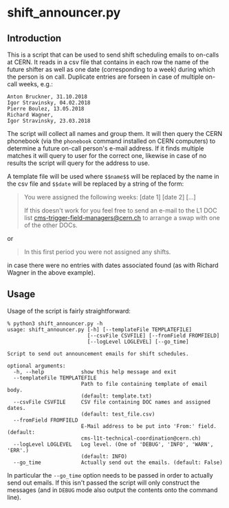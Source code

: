 # shift_announcer.py

## Introduction

This is a script that can be used to send shift scheduling emails to on-calls at CERN. It reads in a csv file that contains in each row the name of the future shifter as well as one date (corresponding to a week) during which the person is on call. Duplicate entries are forseen in case of multiple on-call weeks, e.g.:

```
Anton Bruckner, 31.10.2018
Igor Stravinsky, 04.02.2018
Pierre Boulez, 13.05.2018
Richard Wagner,
Igor Stravinsky, 23.03.2018
```

The script will collect all names and group them. It will then query the CERN phonebook (via the `phonebook` command installed on CERN computers) to determine a future on-call person's e-mail address. If it finds multiple matches it will query to user for the correct one, likewise in case of no results the script will query for the address to use.

A template file will be used where `$$name$$` will be replaced by the name in the csv file and ``$$date`` will be replaced by a string of the form:

> You were assigned the following weeks:
> [date 1]
> [date 2]
> [...]
>
> If this doesn't work for you feel free to send an e-mail to the L1 DOC list cms-trigger-field-managers@cern.ch to arrange a swap with one of the other DOCs.

or

> In this first period you were not assigned any shifts.

in case there were no entries with dates associated found (as with Richard Wagner in the above example).

## Usage

Usage of the script is fairly straightforward:

```
% python3 shift_announcer.py -h 
usage: shift_announcer.py [-h] [--templateFile TEMPLATEFILE]
                          [--csvFile CSVFILE] [--fromField FROMFIELD]
                          [--logLevel LOGLEVEL] [--go_time]

Script to send out announcement emails for shift schedules.

optional arguments:
  -h, --help            show this help message and exit
  --templateFile TEMPLATEFILE
                        Path to file containing template of email body.
                        (default: template.txt)
  --csvFile CSVFILE     CSV file containing DOC names and assigned dates.
                        (default: test_file.csv)
  --fromField FROMFIELD
                        E-Mail address to be put into 'From:' field. (default:
                        cms-l1t-technical-coordination@cern.ch)
  --logLevel LOGLEVEL   Log level. (One of 'DEBUG', 'INFO', 'WARN', 'ERR'.)
                        (default: INFO)
  --go_time             Actually send out the emails. (default: False)
```

In particular the `--go_time` option needs to be passed in order to actually send out emails. If this isn't passed the script will only construct the messages (and in `DEBUG` mode also output the contents onto the command line).
